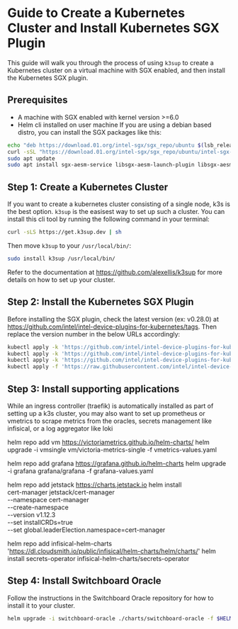 # Guide to Create a Kubernetes Cluster and Install Kubernetes SGX Plugin

This guide will walk you through the process of using `k3sup` to create a Kubernetes cluster on a virtual machine with SGX enabled, and then install the Kubernetes SGX plugin.

## Prerequisites
- A machine with SGX enabled with kernel version >=6.0
- Helm cli installed on user machine
If you are using a debian based distro, you can install the SGX packages like this:
```bash
echo "deb https://download.01.org/intel-sgx/sgx_repo/ubuntu $(lsb_release -cs) main" | sudo tee /etc/apt/sources.list.d/intel-sgx.list >/dev/null
curl -sSL "https://download.01.org/intel-sgx/sgx_repo/ubuntu/intel-sgx-deb.key" | sudo -E apt-key add -
sudo apt update
sudo apt install sgx-aesm-service libsgx-aesm-launch-plugin libsgx-aesm-quote-ex-plugin libsgx-aesm-ecdsa-plugin libsgx-aesm-epid-plugin libsgx-dcap-quote-verify
```

## Step 1: Create a Kubernetes Cluster
If you want to create a kubernetes cluster consisting of a single node, k3s is the best option. `k3sup` is the easisest way to set up such a cluster. You can install this cli tool by running the following command in your terminal:
```bash
curl -sLS https://get.k3sup.dev | sh
```
Then move `k3sup` to your `/usr/local/bin/`:
```bash
sudo install k3sup /usr/local/bin/
```
Refer to the documentation at https://github.com/alexellis/k3sup for more details on how to set up your cluster.


## Step 2: Install the Kubernetes SGX Plugin
Before installing the SGX plugin, check the latest version (ex: v0.28.0) at https://github.com/intel/intel-device-plugins-for-kubernetes/tags. Then replace the version number in the below URLs accordingly:
```bash
kubectl apply -k 'https://github.com/intel/intel-device-plugins-for-kubernetes/deployments/nfd/?ref=v0.28.0'
kubectl apply -k 'https://github.com/intel/intel-device-plugins-for-kubernetes/deployments/nfd/overlays/node-feature-rules?ref=v0.28.0'
kubectl apply -k 'https://github.com/intel/intel-device-plugins-for-kubernetes/deployments/operator/default?ref=v0.28.0'
kubectl apply -f 'https://raw.githubusercontent.com/intel/intel-device-plugins-for-kubernetes/v0.28.0/deployments/operator/samples/deviceplugin_v1_sgxdeviceplugin.yaml'
```
## Step 3: Install supporting applications
While an ingress controller (traefik) is automatically installed as part of setting up a k3s cluster, you may also want to set up prometheus or vmetrics to scrape metrics from the oracles, secrets management like infisical, or a log aggregator like loki

helm repo add vm https://victoriametrics.github.io/helm-charts/
helm upgrade -i vmsingle vm/victoria-metrics-single -f vmetrics-values.yaml

helm repo add grafana https://grafana.github.io/helm-charts
helm upgrade -i grafana grafana/grafana -f grafana-values.yaml

helm repo add jetstack https://charts.jetstack.io
helm install \
  cert-manager jetstack/cert-manager \
  --namespace cert-manager \
  --create-namespace \
  --version v1.12.3 \
  --set installCRDs=true \
  --set global.leaderElection.namespace=cert-manager
  
helm repo add infisical-helm-charts 'https://dl.cloudsmith.io/public/infisical/helm-charts/helm/charts/' 
helm install secrets-operator infisical-helm-charts/secrets-operator


## Step 4: Install Switchboard Oracle
Follow the instructions in the Switchboard Oracle repository for how to install it to your cluster.

```bash
helm upgrade -i switchboard-oracle ./charts/switchboard-oracle -f $HELM_VALUES_YAML
```
